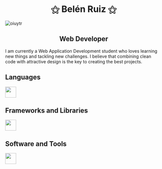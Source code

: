 # <div align="center"> ⚝ Belén Ruiz ⚝ </div>
![oiuytr](https://github.com/user-attachments/assets/f72ded5b-4b9c-481a-a423-d71fb876c470)

## <div align="center"> Web Developer </div>
I am currently a Web Application Development student who loves learning new things and tackling new challenges. I believe that combining clean code with attractive design is the key to creating the best projects.

## Languages
<img src="https://skillicons.dev/icons?i=java,js,html,css,php" height="35"/>

## Frameworks and Libraries
<img src="https://skillicons.dev/icons?i=tailwind,bootstrap,laravel,nodejs,react,vite" height="35"/>

## Software and Tools
<img src="https://skillicons.dev/icons?i=docker,idea,mysql,vscode,windows,linux,aws" height="35"/>
